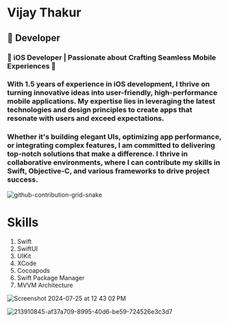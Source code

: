 # Vijay Thakur
##  Developer
### 📱 iOS Developer | Passionate about Crafting Seamless Mobile Experiences 🚀
### With 1.5 years of experience in iOS development, I thrive on turning innovative ideas into user-friendly, high-performance mobile applications. My expertise lies in leveraging the latest technologies and design principles to create apps that resonate with users and exceed expectations.

### Whether it's building elegant UIs, optimizing app performance, or integrating complex features, I am committed to delivering top-notch solutions that make a difference. I thrive in collaborative environments, where I can contribute my skills in Swift, Objective-C, and various frameworks to drive project success.

![github-contribution-grid-snake](https://github.com/user-attachments/assets/b5708a04-b89b-4bde-9ee4-7e4f939f81a6)

# Skills
1. Swift
2. SwiftUI
3. UIKit
4. XCode
5. Cocoapods
6. Swift Package Manager
7. MVVM Architecture
   
![Screenshot 2024-07-25 at 12 43 02 PM](https://github.com/user-attachments/assets/c87898a5-4b25-4ea0-83d2-b50ce4875706)

![213910845-af37a709-8995-40d6-be59-724526e3c3d7](https://github.com/user-attachments/assets/54d25383-e83c-40e7-86d1-ca35d0adf74f)
